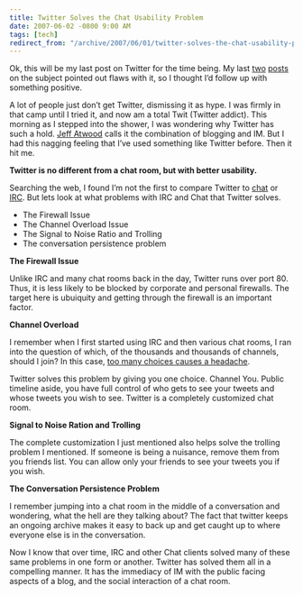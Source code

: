 ```yaml
---
title: Twitter Solves the Chat Usability Problem
date: 2007-06-02 -0800 9:00 AM
tags: [tech]
redirect_from: "/archive/2007/06/01/twitter-solves-the-chat-usability-problem.aspx/"
---
```


Ok, this will be my last post on Twitter for the time being. My last
[two](https://haacked.com/archive/2007/05/20/is-twitter-vs-jaiku-a-replay-of-friendster-vs-myspace.aspx "Is Twitter vs Jaiku")
[posts](https://haacked.com/archive/2007/05/20/how-to-build-twitter-in-one-line-of-code.aspx "Twitter in one line of code")
on the subject pointed out flaws with it, so I thought I’d follow up
with something positive.

A lot of people just don’t get Twitter, dismissing it as hype. I was
firmly in that camp until I tried it, and now am a total Twit (Twitter
addict). This morning as I stepped into the shower, I was wondering why
Twitter has such a hold. [Jeff
Atwood](http://www.codinghorror.com/blog/ "CodingHorror") calls it the
combination of blogging and IM. But I had this nagging feeling that I’ve
used something like Twitter before. Then it hit me.

**Twitter is no different from a chat room, but with better usability.**

Searching the web, I found I’m not the first to compare Twitter to
[chat](http://www.jackofallblogs.com/2007/04/23/do-you-use-twitter-to-chat/ "Do You Use Twitter To Chat")
or
[IRC](http://blog.stevex.net/index.php/2007/03/28/twitter-irc/ "Twitter IRC").
But lets look at what problems with IRC and Chat that Twitter solves.

-   The Firewall Issue
-   The Channel Overload Issue
-   The Signal to Noise Ratio and Trolling
-   The conversation persistence problem

**The Firewall Issue**

Unlike IRC and many chat rooms back in the day, Twitter runs over port
80. Thus, it is less likely to be blocked by corporate and personal
firewalls. The target here is ubuiquity and getting through the firewall
is an important factor.

**Channel Overload**

I remember when I first started using IRC and then various chat rooms, I
ran into the question of which, of the thousands and thousands of
channels, should I join? In this case, [too many choices causes a
headache](http://www.joelonsoftware.com/items/2006/11/21.html "Choices = Headaches").

Twitter solves this problem by giving you one choice. Channel You.
Public timeline aside, you have full control of who gets to see your
tweets and whose tweets you wish to see. Twitter is a completely
customized chat room.

**Signal to Noise Ration and Trolling**

The complete customization I just mentioned also helps solve the
trolling problem I mentioned. If someone is being a nuisance, remove
them from you friends list. You can allow only your friends to see your
tweets you if you wish.

**The Conversation Persistence Problem**

I remember jumping into a chat room in the middle of a conversation and
wondering, what the hell are they talking about? The fact that twitter
keeps an ongoing archive makes it easy to back up and get caught up to
where everyone else is in the conversation.

Now I know that over time, IRC and other Chat clients solved many of
these same problems in one form or another. Twitter has solved them all
in a compelling manner. It has the immediacy of IM with the public
facing aspects of a blog, and the social interaction of a chat room.

